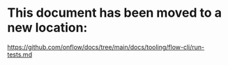 # This document has been moved to a new location:

https://github.com/onflow/docs/tree/main/docs/tooling/flow-cli/run-tests.md
